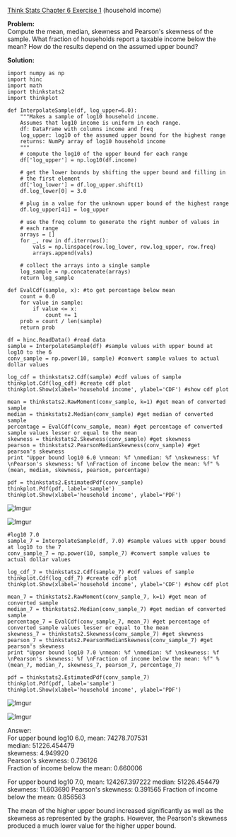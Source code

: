 [Think Stats Chapter 6 Exercise 1](http://greenteapress.com/thinkstats2/html/thinkstats2007.html#toc60) (household income)

**Problem:**  
Compute the mean, median, skewness and Pearson's skewness of the sample. What fraction of households report a taxable income below the mean? How do the results depend on the assumed upper bound?

**Solution:**

    import numpy as np
    import hinc
    import math
    import thinkstats2
    import thinkplot
    
    def InterpolateSample(df, log_upper=6.0):  
        """Makes a sample of log10 household income.
        Assumes that log10 income is uniform in each range.
        df: DataFrame with columns income and freq
        log_upper: log10 of the assumed upper bound for the highest range
        returns: NumPy array of log10 household income
        """
        # compute the log10 of the upper bound for each range
        df['log_upper'] = np.log10(df.income)
    
        # get the lower bounds by shifting the upper bound and filling in
        # the first element
        df['log_lower'] = df.log_upper.shift(1) 
        df.log_lower[0] = 3.0
    
        # plug in a value for the unknown upper bound of the highest range
        df.log_upper[41] = log_upper
    
        # use the freq column to generate the right number of values in
        # each range
        arrays = []
        for _, row in df.iterrows():
            vals = np.linspace(row.log_lower, row.log_upper, row.freq)
            arrays.append(vals)
    
        # collect the arrays into a single sample
        log_sample = np.concatenate(arrays)
        return log_sample

    def EvalCdf(sample, x): #to get percentage below mean
        count = 0.0
        for value in sample:
            if value <= x:
                count += 1
        prob = count / len(sample)
        return prob
    
    df = hinc.ReadData() #read data
    sample = InterpolateSample(df) #sample values with upper bound at log10 to the 6
    conv_sample = np.power(10, sample) #convert sample values to actual dollar values
    
    log_cdf = thinkstats2.Cdf(sample) #cdf values of sample
    thinkplot.Cdf(log_cdf) #create cdf plot
    thinkplot.Show(xlabel='household income', ylabel='CDF') #show cdf plot
    
    mean = thinkstats2.RawMoment(conv_sample, k=1) #get mean of converted sample
    median = thinkstats2.Median(conv_sample) #get median of converted sample
    percentage = EvalCdf(conv_sample, mean) #get percentage of converted sample values lesser or equal to the mean
    skewness = thinkstats2.Skewness(conv_sample) #get skewness
    pearson = thinkstats2.PearsonMedianSkewness(conv_sample) #get pearson's skewness
    print "Upper bound log10 6.0 \nmean: %f \nmedian: %f \nskewness: %f \nPearson's skewness: %f \nFraction of income below the mean: %f" % (mean, median, skewness, pearson, percentage)
    
    pdf = thinkstats2.EstimatedPdf(conv_sample)
    thinkplot.Pdf(pdf, label='sample')
    thinkplot.Show(xlabel='household income', ylabel='PDF')
    
![Imgur](http://i.imgur.com/jvrGqlH.png)

![Imgur](http://i.imgur.com/Qg22suZ.png)
    
    #log10 7.0
    sample_7 = InterpolateSample(df, 7.0) #sample values with upper bound at log10 to the 7
    conv_sample_7 = np.power(10, sample_7) #convert sample values to actual dollar values
    
    log_cdf_7 = thinkstats2.Cdf(sample_7) #cdf values of sample
    thinkplot.Cdf(log_cdf_7) #create cdf plot
    thinkplot.Show(xlabel='household income', ylabel='CDF') #show cdf plot
    
    mean_7 = thinkstats2.RawMoment(conv_sample_7, k=1) #get mean of converted sample
    median_7 = thinkstats2.Median(conv_sample_7) #get median of converted sample
    percentage_7 = EvalCdf(conv_sample_7, mean_7) #get percentage of converted sample values lesser or equal to the mean
    skewness_7 = thinkstats2.Skewness(conv_sample_7) #get skewness
    pearson_7 = thinkstats2.PearsonMedianSkewness(conv_sample_7) #get pearson's skewness
    print "Upper bound log10 7.0 \nmean: %f \nmedian: %f \nskewness: %f \nPearson's skewness: %f \nFraction of income below the mean: %f" % (mean_7, median_7, skewness_7, pearson_7, percentage_7)
    
    pdf = thinkstats2.EstimatedPdf(conv_sample_7)
    thinkplot.Pdf(pdf, label='sample')
    thinkplot.Show(xlabel='household income', ylabel='PDF')
    
![Imgur](http://i.imgur.com/rpql6I7.png)

![Imgur](http://i.imgur.com/0xsswA3.png)
    
Answer:  
For upper bound log10 6.0, 
    mean: 74278.707531  
    median: 51226.454479   
    skewness: 4.949920   
    Pearson's skewness: 0.736126   
    Fraction of income below the mean: 0.660006  
    
For upper bound log10 7.0,
    mean: 124267.397222 
    median: 51226.454479 
    skewness: 11.603690 
    Pearson's skewness: 0.391565 
    Fraction of income below the mean: 0.856563
    
The mean of the higher upper bound increased significantly as well as the skewness as represented by the graphs. However, the Pearson's skewness produced a much lower value for the higher upper bound.
